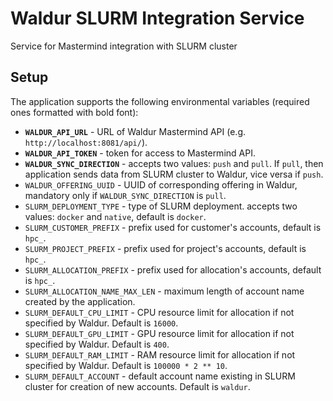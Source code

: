 # Waldur SLURM Integration Service

Service for Mastermind integration with SLURM cluster

## Setup

The application supports the following environmental variables (required ones formatted with bold font):

- **`WALDUR_API_URL`** - URL of Waldur Mastermind API (e.g. `http://localhost:8081/api/`).
- **`WALDUR_API_TOKEN`** - token for access to Mastermind API.
- **`WALDUR_SYNC_DIRECTION`** - accepts two values: `push` and `pull`. If `pull`, then application sends data from SLURM cluster to Waldur, vice versa if `push`.
- `WALDUR_OFFERING_UUID` - UUID of corresponding offering in Waldur, mandatory only if `WALDUR_SYNC_DIRECTION` is `pull`.
- `SLURM_DEPLOYMENT_TYPE` - type of SLURM deployment. accepts two values: `docker` and `native`, default is `docker`.
- `SLURM_CUSTOMER_PREFIX` - prefix used for customer's accounts, default is `hpc_`.
- `SLURM_PROJECT_PREFIX` - prefix used for project's accounts, default is `hpc_`.
- `SLURM_ALLOCATION_PREFIX` - prefix used for allocation's accounts, default is `hpc_`.
- `SLURM_ALLOCATION_NAME_MAX_LEN` - maximum length of account name created by the application.
- `SLURM_DEFAULT_CPU_LIMIT` - CPU resource limit for allocation if not specified by Waldur. Default is `16000`.
- `SLURM_DEFAULT_GPU_LIMIT` - GPU resource limit for allocation if not specified by Waldur. Default is `400`.
- `SLURM_DEFAULT_RAM_LIMIT` - RAM resource limit for allocation if not specified by Waldur. Default is `100000 * 2 ** 10`.
- `SLURM_DEFAULT_ACCOUNT` - default account name existing in SLURM cluster for creation of new accounts. Default is `waldur`.
